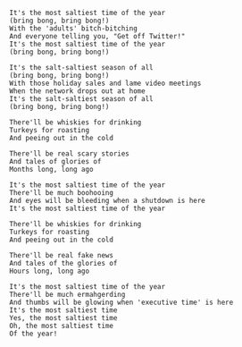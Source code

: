     It's the most saltiest time of the year
    (bring bong, bring bong!)
    With the 'adults' bitch-bitching
    And everyone telling you, "Get off Twitter!"
    It's the most saltiest time of the year
    (bring bong, bring bong!)

    It's the salt-saltiest season of all
    (bring bong, bring bong!)
    With those holiday sales and lame video meetings
    When the network drops out at home
    It's the salt-saltiest season of all
    (bring bong, bring bong!)

    There'll be whiskies for drinking
    Turkeys for roasting
    And peeing out in the cold

    There'll be real scary stories
    And tales of glories of
    Months long, long ago

    It's the most saltiest time of the year
    There'll be much boohooing
    And eyes will be bleeding when a shutdown is here
    It's the most saltiest time of the year

    There'll be whiskies for drinking
    Turkeys for roasting
    And peeing out in the cold

    There'll be real fake news
    And tales of the glories of
    Hours long, long ago

    It's the most saltiest time of the year
    There'll be much ermahgerding
    And thumbs will be glowing when 'executive time' is here
    It's the most saltiest time
    Yes, the most saltiest time
    Oh, the most saltiest time
    Of the year!
